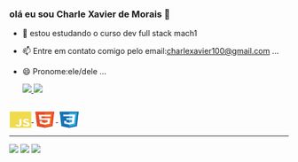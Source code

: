 ### olá eu sou Charle Xavier de Morais 👋

- 🌱 estou estudando o curso dev full stack mach1
- 📫 Entre em contato comigo pelo email:charlexavier100@gmail.com ...
- 😄 Pronome:ele/dele ...        

  <a href="https://github.com/charlexmorais">
  <img height="180em" src="https://github-readme-stats.vercel.app/api?username=charlexmorais&show_icons=true&theme=dracula&include_all_commits=true&count_private=true"/>
  <img height="180em" src="https://github-readme-stats.vercel.app/api/top-langs/?username=charlexmorais&layout=compact&langs_count=7&theme=dracula"/>

<div style="display: inline_block"><br>
  <img align="center" alt="charle-Js" height="30" width="40" src="https://raw.githubusercontent.com/devicons/devicon/master/icons/javascript/javascript-plain.svg">
  <img align="center" alt="charle-HTML" height="30" width="40" src="https://raw.githubusercontent.com/devicons/devicon/master/icons/html5/html5-original.svg">
  <img align="center" alt="charle-CSS" height="30" width="40" src="https://raw.githubusercontent.com/devicons/devicon/master/icons/css3/css3-original.svg">
  <div/>
  
  <hr/>
<div>
 
  <a href="https://instagram.com/charlexmoraisd" target="_blank"><img src="https://img.shields.io/badge/-Instagram-%23E4405F?style=for-the-badge&logo=instagram&logoColor=white" target="_blank"></a>
  <a href = "email:charlexavier100@gmail.com"><img src="https://img.shields.io/badge/-Gmail-%23333?style=for-the-badge&logo=gmail&logoColor=white" target="_blank"></a>
  <a href="https://linkedin.com/in/charlexavier-tca/" target="_blank"><img src="https://img.shields.io/badge/-LinkedIn-%230077B5?style=for-the-badge&logo=linkedin&logoColor=white" target="_blank"></a> 
 <div/>
